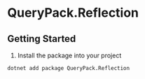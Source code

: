 # QueryPack.Reflection 

## Getting Started
1. Install the package into your project
```
dotnet add package QueryPack.Reflection
```